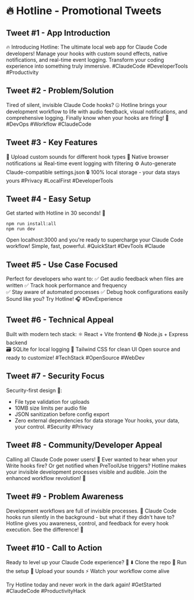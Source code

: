 # 🔥 Hotline - Promotional Tweets

## Tweet #1 - App Introduction
🔥 Introducing Hotline: The ultimate local web app for Claude Code developers! Manage your hooks with custom sound effects, native notifications, and real-time event logging. Transform your coding experience into something truly immersive. #ClaudeCode #DeveloperTools #Productivity

## Tweet #2 - Problem/Solution
Tired of silent, invisible Claude Code hooks? 🤐 Hotline brings your development workflow to life with audio feedback, visual notifications, and comprehensive logging. Finally know when your hooks are firing! 🎯 #DevOps #Workflow #ClaudeCode

## Tweet #3 - Key Features
🎵 Upload custom sounds for different hook types
🔔 Native browser notifications 
📊 Real-time event logging with filtering
⚙️ Auto-generate Claude-compatible settings.json
🔒 100% local storage - your data stays yours
#Privacy #LocalFirst #DeveloperTools

## Tweet #4 - Easy Setup
Get started with Hotline in 30 seconds! 🚀
```
npm run install:all
npm run dev
```
Open localhost:3000 and you're ready to supercharge your Claude Code workflow! Simple, fast, powerful. #QuickStart #DevTools #Claude

## Tweet #5 - Use Case Focused
Perfect for developers who want to:
✅ Get audio feedback when files are written
✅ Track hook performance and frequency  
✅ Stay aware of automated processes
✅ Debug hook configurations easily
Sound like you? Try Hotline! 🎧 #DevExperience

## Tweet #6 - Technical Appeal
Built with modern tech stack:
⚛️ React + Vite frontend
🟢 Node.js + Express backend  
🗃️ SQLite for local logging
🎨 Tailwind CSS for clean UI
Open source and ready to customize! #TechStack #OpenSource #WebDev

## Tweet #7 - Security Focus
Security-first design 🔐:
- File type validation for uploads
- 10MB size limits per audio file
- JSON sanitization before config export
- Zero external dependencies for data storage
Your hooks, your data, your control. #Security #Privacy

## Tweet #8 - Community/Developer Appeal
Calling all Claude Code power users! 📢 Ever wanted to hear when your Write hooks fire? Or get notified when PreToolUse triggers? Hotline makes your invisible development processes visible and audible. Join the enhanced workflow revolution! 🎉

## Tweet #9 - Problem Awareness
Development workflows are full of invisible processes. 👻 Claude Code hooks run silently in the background - but what if they didn't have to? Hotline gives you awareness, control, and feedback for every hook execution. See the difference! 👀

## Tweet #10 - Call to Action
Ready to level up your Claude Code experience? 🚀
⬇️ Clone the repo
🔧 Run the setup
🎵 Upload your sounds
⚡ Watch your workflow come alive

Try Hotline today and never work in the dark again! #GetStarted #ClaudeCode #ProductivityHack